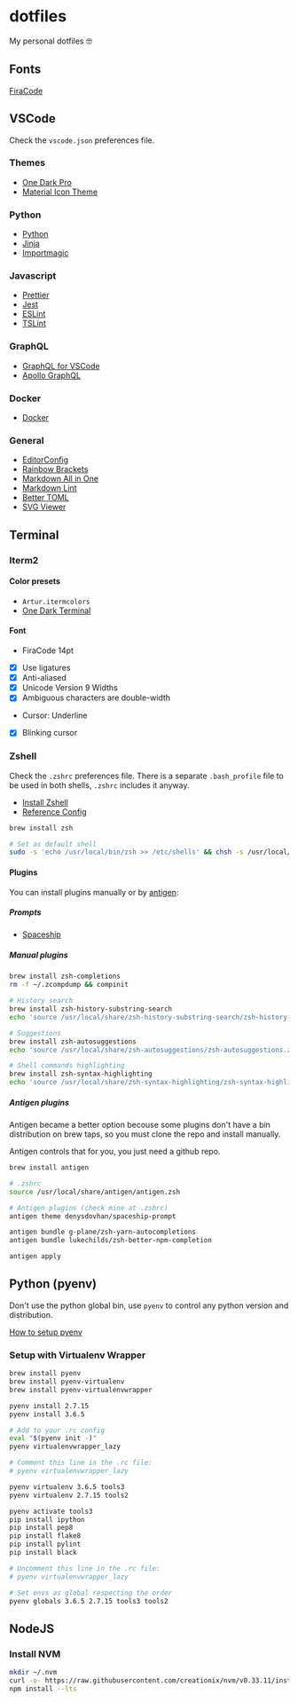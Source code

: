# dotfiles

My personal dotfiles 🤓

## Fonts

[FiraCode](https://github.com/tonsky/FiraCode)

## VSCode

Check the `vscode.json` preferences file.

### Themes

- [One Dark Pro](https://marketplace.visualstudio.com/items?itemName=zhuangtongfa.Material-theme)
- [Material Icon Theme](https://marketplace.visualstudio.com/items?itemName=PKief.material-icon-theme)

### Python

- [Python](https://marketplace.visualstudio.com/items?itemName=ms-python.python)
- [Jinja](https://marketplace.visualstudio.com/items?itemName=wholroyd.jinja)
- [Importmagic](https://marketplace.visualstudio.com/items?itemName=brainfit.vscode-importmagic)

### Javascript

- [Prettier](https://marketplace.visualstudio.com/items?itemName=esbenp.prettier-vscode)
- [Jest](https://marketplace.visualstudio.com/items?itemName=Orta.vscode-jest)
- [ESLint](https://marketplace.visualstudio.com/items?itemName=dbaeumer.vscode-eslint)
- [TSLint](https://marketplace.visualstudio.com/items?itemName=ms-vscode.vscode-typescript-tslint-plugin)

### GraphQL

- [GraphQL for VSCode](https://marketplace.visualstudio.com/items?itemName=kumar-harsh.graphql-for-vscode)
- [Apollo GraphQL](https://marketplace.visualstudio.com/items?itemName=apollographql.vscode-apollo)

### Docker

- [Docker](https://marketplace.visualstudio.com/items?itemName=PeterJausovec.vscode-docker)

### General

- [EditorConfig](https://marketplace.visualstudio.com/items?itemName=EditorConfig.EditorConfig)
- [Rainbow Brackets](https://marketplace.visualstudio.com/items?itemName=2gua.rainbow-brackets)
- [Markdown All in One](https://marketplace.visualstudio.com/items?itemName=yzhang.markdown-all-in-one)
- [Markdown Lint](https://marketplace.visualstudio.com/items?itemName=DavidAnson.vscode-markdownlint)
- [Better TOML](https://marketplace.visualstudio.com/items?itemName=bungcip.better-toml)
- [SVG Viewer](https://marketplace.visualstudio.com/items?itemName=cssho.vscode-svgviewer)

## Terminal

### Iterm2

#### Color presets

- `Artur.itermcolors`
- [One Dark Terminal](https://github.com/nathanbuchar/atom-one-dark-terminal)

#### Font

- FiraCode 14pt
- [x] Use ligatures
- [x] Anti-aliased
- [x] Unicode Version 9 Widths
- [x] Ambiguous characters are double-width

- Cursor: Underline
- [x] Blinking cursor

### Zshell

Check the `.zshrc` preferences file. There is a separate `.bash_profile` file
to be used in both shells, `.zshrc` includes it anyway.

- [Install Zshell](https://gist.github.com/derhuerst/12a1558a4b408b3b2b6e)
- [Reference Config](https://gist.github.com/OliverJAsh/1a7eff33bee819eab4bee9fc8584ecc5)

```sh
brew install zsh

# Set as default shell
sudo -s 'echo /usr/local/bin/zsh >> /etc/shells' && chsh -s /usr/local/bin/zsh
```

#### Plugins

You can install plugins manually or by [antigen](https://github.com/zsh-users/antigen):

##### Prompts

- [Spaceship](https://github.com/denysdovhan/spaceship-prompt)

##### Manual plugins

```sh
brew install zsh-completions
rm -f ~/.zcompdump && compinit

# History search
brew install zsh-history-substring-search
echo 'source /usr/local/share/zsh-history-substring-search/zsh-history-substring-search.zsh' >> ~/.zshrc

# Suggestions
brew install zsh-autosuggestions
echo 'source /usr/local/share/zsh-autosuggestions/zsh-autosuggestions.zsh' >> ~/.zshrc

# Shell commands highlighting
brew install zsh-syntax-highlighting
echo 'source /usr/local/share/zsh-syntax-highlighting/zsh-syntax-highlighting.zsh' >> ~/.zshrc
```

##### Antigen plugins

Antigen became a better option becouse some plugins don't have a bin
distribution on brew taps, so you must clone the repo and install manually.

Antigen controls that for you, you just need a github repo.

```sh
brew install antigen
```

```sh
# .zshrc
source /usr/local/share/antigen/antigen.zsh

# Antigen plugins (check mine at .zshrc)
antigen theme denysdovhan/spaceship-prompt

antigen bundle g-plane/zsh-yarn-autocompletions
antigen bundle lukechilds/zsh-better-npm-completion

antigen apply
```

## Python (pyenv)

Don't use the python global bin, use `pyenv` to control any python version and
distribution.

[How to setup pyenv](https://medium.com/welcome-to-the-django/guia-definitivo-para-organizar-meu-ambiente-python-a16e2479b753https://medium.com/welcome-to-the-django/guia-definitivo-para-organizar-meu-ambiente-python-a16e2479b753)

### Setup with Virtualenv Wrapper

```sh
brew install pyenv
brew install pyenv-virtualenv
brew install pyenv-virtualenvwrapper

pyenv install 2.7.15
pyenv install 3.6.5
```

```sh
# Add to your .rc config
eval "$(pyenv init -)"
pyenv virtualenvwrapper_lazy
```

```sh
# Comment this line in the .rc file:
# pyenv virtualenvwrapper_lazy

pyenv virtualenv 3.6.5 tools3
pyenv virtualenv 2.7.15 tools2

pyenv activate tools3
pip install ipython
pip install pep8
pip install flake8
pip install pylint
pip install black

# Uncomment this line in the .rc file:
# pyenv virtualenvwrapper_lazy
```

```sh
# Set envs as global respecting the order
pyenv globals 3.6.5 2.7.15 tools3 tools2
```

## NodeJS

### Install NVM

```sh
mkdir ~/.nvm
curl -o- https://raw.githubusercontent.com/creationix/nvm/v0.33.11/install.sh | bash
npm install --lts
```
